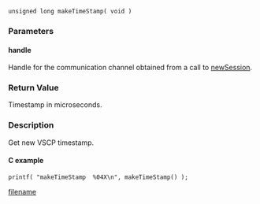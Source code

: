 

```clike
unsigned long makeTimeStamp( void )
```

### Parameters

#### handle
Handle for the communication channel obtained from a call to [newSession](newsession.md).

### Return Value
Timestamp in microseconds.

### Description
Get new VSCP timestamp. 

#### C example

```clike
printf( "makeTimeStamp  %04X\n", makeTimeStamp() );
```



[filename](./bottom_copyright.md ':include')